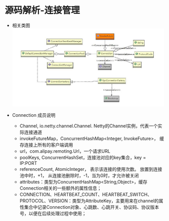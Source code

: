 # 源码解析-连接管理

- 相关类图
  ![](./img/connection-manager.png)

- Connection 成员说明
  - Channel, io.netty.channel.Channel. Netty的Channel实例，代表一个实际连接通道
  - invokeFutureMap，ConcurrentHashMap<Integer, InvokeFuture>， 缓存连接上所有的客户端调用
  - url，com.alipay.remoting.Url，一个请求URL
  - poolKeys, ConcurrentHashSet<String>，连接池对应的key集合，key = IP:PORT
  - referenceCount, AtomicInteger， 表示该连接的使用次数。 放置到连接池中时，+1， 从连接池删除时，-1，当为0时，才允许被关闭
  -  attributes：类型为ConcurrentHashMap<String,Object>，缓存Connection相关的一些额外的属性信息；
  - CONNECTION、HEARTBEAT_COUNT、HEARTBEAT_SWITCH、PROTOCOL、VERSION：类型为AttributeKey<T>，主要用来在channel的属性集合中记录Connection对象、心跳数、心跳开关、协议码、协议版本号，以便在后续处理过程中使用；
